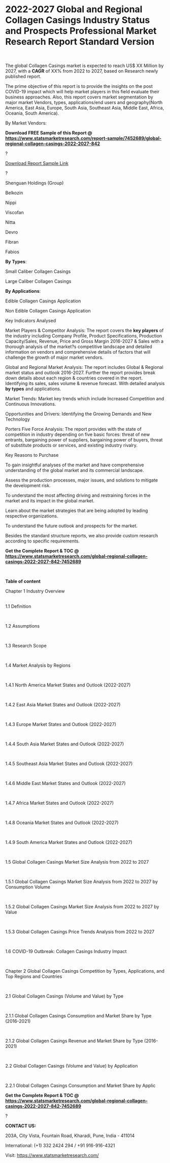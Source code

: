<h1>2022-2027 Global and Regional Collagen Casings Industry Status and Prospects Professional Market Research Report Standard Version</h1><br/><p>The global Collagen Casings market is expected to reach US$ XX Million by 2027, with a <strong>CAGR</strong> of XX% from 2022 to 2027, based on Research newly published report.</p>
 
 
 
 <p>The prime objective of this report is to provide the insights on the post COVID-19 impact which will help market players in this field evaluate their business approaches. Also, this report covers market segmentation by major market Vendors, types, applications/end users and geography(North America, East Asia, Europe, South Asia, Southeast Asia, Middle East, Africa, Oceania, South America).</p>
 
 
 
 <p>By Market Vendors:</p>
 
 
 
 <div><b>Download FREE Sample of this Report @ <a href="https://www.statsmarketresearch.com/download-free-sample/7452689/global-regional-collagen-casings-2022-2027-842">https://www.statsmarketresearch.com/report-sample/7452689/global-regional-collagen-casings-2022-2027-842</a></b></div>
 
 
 
 <p>? </p>
 
 
 
 <p><a href="https://www.statsmarketresearch.com/download-free-sample/7452689/global-regional-collagen-casings-2022-2027-842">Download Report Sample Link</a></p>
 
 
 
 <p>? </p>
 
 
 
 <p>Shenguan Holdings (Group)</p>
 
 
 
 <p>Belkozin</p>
 
 
 
 <p>Nippi</p>
 
 
 
 <p>Viscofan</p>
 
 
 
 <p>Nitta</p>
 
 
 
 <p>Devro</p>
 
 
 
 <p>Fibran</p>
 
 
 
 <p>Fabios</p>
 
 
 
 <p><strong>By Types</strong>:</p>
 
 
 
 <p>Small Caliber Collagen Casings</p>
 
 
 
 <p>Large Caliber Collagen Casings</p>
 
 
 
 <p><strong><strong>By Applications</strong></strong>:</p>
 
 
 
 <p>Edible Collagen Casings Application</p>
 
 
 
 <p>Non Edible Collagen Casings Application</p>
 
 
 
 <p>Key Indicators Analysed</p>
 
 
 
 <p>Market Players & Competitor Analysis: The report covers the <strong>key players</strong> of the industry including Company Profile, Product Specifications, Production Capacity/Sales, Revenue, Price and Gross Margin 2016-2027 & Sales with a thorough analysis of the market?s competitive landscape and detailed information on vendors and comprehensive details of factors that will challenge the growth of major market vendors.</p>
 
 
 
 <p>Global and Regional Market Analysis: The report includes Global & Regional market status and outlook 2016-2027. Further the report provides break down details about each region & countries covered in the report. Identifying its sales, sales volume & revenue forecast. With detailed analysis <strong>by types</strong> and applications.</p>
 
 
 
 <p>Market Trends: Market key trends which include Increased Competition and Continuous Innovations.</p>
 
 
 
 <p>Opportunities and Drivers: Identifying the Growing Demands and New Technology</p>
 
 
 
 <p>Porters Five Force Analysis: The report provides with the state of competition in industry depending on five basic forces: threat of new entrants, bargaining power of suppliers, bargaining power of buyers, threat of substitute products or services, and existing industry rivalry.</p>
 
 
 
 <p>Key Reasons to Purchase</p>
 
 
 
 <p>To gain insightful analyses of the market and have comprehensive understanding of the global market and its commercial landscape.</p>
 
 
 
 <p>Assess the production processes, major issues, and solutions to mitigate the development risk.</p>
 
 
 
 <p>To understand the most affecting driving and restraining forces in the market and its impact in the global market.</p>
 
 
 
 <p>Learn about the market strategies that are being adopted by leading respective organizations.</p>
 
 
 
 <p>To understand the future outlook and prospects for the market.</p>
 
 
 
 <p>Besides the standard structure reports, we also provide custom research according to specific requirements.</p>
 
 
 
 <div><b>Get the Complete Report & TOC @ <a href="https://www.statsmarketresearch.com/global-regional-collagen-casings-2022-2027-842-7452689">https://www.statsmarketresearch.com/global-regional-collagen-casings-2022-2027-842-7452689</a></b></div>
 
 
 
 <p><br />
 
 <b>Table of content</b></p>
 
 
 
 <p>Chapter 1 Industry Overview<br />
 
 <br />
 
 1.1 Definition<br />
 
 <br />
 
 1.2 Assumptions<br />
 
 <br />
 
 1.3 Research Scope<br />
 
 <br />
 
 1.4 Market Analysis by Regions<br />
 
 <br />
 
 1.4.1 North America Market States and Outlook (2022-2027)<br />
 
 <br />
 
 1.4.2 East Asia Market States and Outlook (2022-2027)<br />
 
 <br />
 
 1.4.3 Europe Market States and Outlook (2022-2027)<br />
 
 <br />
 
 1.4.4 South Asia Market States and Outlook (2022-2027)<br />
 
 <br />
 
 1.4.5 Southeast Asia Market States and Outlook (2022-2027)<br />
 
 <br />
 
 1.4.6 Middle East Market States and Outlook (2022-2027)<br />
 
 <br />
 
 1.4.7 Africa Market States and Outlook (2022-2027)<br />
 
 <br />
 
 1.4.8 Oceania Market States and Outlook (2022-2027)<br />
 
 <br />
 
 1.4.9 South America Market States and Outlook (2022-2027)<br />
 
 <br />
 
 1.5 Global Collagen Casings Market Size Analysis from 2022 to 2027<br />
 
 <br />
 
 1.5.1 Global Collagen Casings Market Size Analysis from 2022 to 2027 by Consumption Volume<br />
 
 <br />
 
 1.5.2 Global Collagen Casings Market Size Analysis from 2022 to 2027 by Value<br />
 
 <br />
 
 1.5.3 Global Collagen Casings Price Trends Analysis from 2022 to 2027<br />
 
 <br />
 
 1.6 COVID-19 Outbreak: Collagen Casings Industry Impact<br />
 
 <br />
 
 Chapter 2 Global Collagen Casings Competition by Types, Applications, and Top Regions and Countries<br />
 
 <br />
 
 2.1 Global Collagen Casings (Volume and Value) by Type<br />
 
 <br />
 
 2.1.1 Global Collagen Casings Consumption and Market Share by Type (2016-2021)<br />
 
 <br />
 
 2.1.2 Global Collagen Casings Revenue and Market Share by Type (2016-2021)<br />
 
 <br />
 
 2.2 Global Collagen Casings (Volume and Value) by Application<br />
 
 <br />
 
 2.2.1 Global Collagen Casings Consumption and Market Share by Applic</p>
 
 
 
 <div><b>Get the Complete Report & TOC @ <a href="https://www.statsmarketresearch.com/global-regional-collagen-casings-2022-2027-842-7452689">https://www.statsmarketresearch.com/global-regional-collagen-casings-2022-2027-842-7452689</a></b></div>
 
 
 
 <p>? </p>
 
 
 
 <p><b>CONTACT US:</b><br />
 
 203A, City Vista, Fountain Road, Kharadi, Pune, India - 411014<br />
 
 International: (+1) 332 2424 294 / +91 916-916-4321<br />
 
 Visit: <a href="https://www.statsmarketresearch.com/">https://www.statsmarketresearch.com/</a></p>